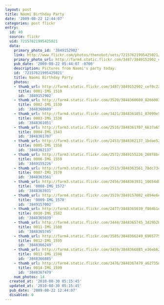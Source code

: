 ```yaml
---
layout: post
title: Naomi Birthday Party
date: '2009-08-22 12:44:07'
categories: post flickr
entry:
  id: 40
  source: flickr
  uid: 72157621995425021
  data:
    primary_photo_id: '3849152902'
    link: http://www.flickr.com/photos/thenobot/sets/72157621995425021/
    primary_photo_url: http://farm4.static.flickr.com/3487/3849152902_cef0c22422_m.jpg
    pub_date: '2009-08-22 05:44:07 -0700'
    description: Pictures from Naomi's party today.
    id: '72157621995425021'
    title: Naomi Birthday Party
    photos:
    - thumb_url: http://farm4.static.flickr.com/3487/3849152902_cef0c22422_s.jpg
      title: 0001-IMG_1519
      id: '3849152902'
    - thumb_url: http://farm4.static.flickr.com/3520/3848360609_8266003fce_s.jpg
      title: 0002-IMG_1530
      id: '3848360609'
    - thumb_url: http://farm4.static.flickr.com/3421/3848361051_87099e54d6_s.jpg
      title: 0003-IMG_1538
      id: '3848361051'
    - thumb_url: http://farm3.static.flickr.com/2516/3848361707_6637a6502c_s.jpg
      title: 0004-IMG_1543
      id: '3848361707'
    - thumb_url: http://farm3.static.flickr.com/2453/3848362137_1bdae52a97_s.jpg
      title: 0005-IMG_1558
      id: '3848362137'
    - thumb_url: http://farm3.static.flickr.com/2572/3849155226_268f8b46c7_s.jpg
      title: 0006-IMG_1559
      id: '3849155226'
    - thumb_url: http://farm3.static.flickr.com/2513/3848363561_78dc73c206_s.jpg
      title: 0007-IMG_1570
      id: '3848363561'
    - thumb_url: http://farm3.static.flickr.com/2456/3848363931_10654db653_s.jpg
      title: '0008-IMG_1572'
      id: '3848363931'
    - thumb_url: http://farm4.static.flickr.com/3519/3849157002_e894e6e695_s.jpg
      title: '0009-IMG_1578'
      id: '3849157002'
    - thumb_url: http://farm3.static.flickr.com/2477/3848365039_f804b1e530_s.jpg
      title: 0010-IMG_1582
      id: '3848365039'
    - thumb_url: http://farm4.static.flickr.com/3444/3848365745_3d29b2baf8_s.jpg
      title: 0011-IMG_1588
      id: '3848365745'
    - thumb_url: http://farm4.static.flickr.com/3505/3848366249_6965775f37_s.jpg
      title: 0012-IMG_1595
      id: '3848366249'
    - thumb_url: http://farm4.static.flickr.com/3459/3848366885_e36eb6239b_s.jpg
      title: 0013-IMG_1598
      id: '3848366885'
    - thumb_url: http://farm4.static.flickr.com/3476/3848367479_a62735e5bb_s.jpg
      title: 0014-IMG_1599
      id: '3848367479'
    num_photos: 14
  created_at: '2010-08-30 05:15:45'
  updated_at: '2010-08-30 05:15:45'
  pub_date: '2009-08-22 12:44:07'
  disabled: 0
---
```


